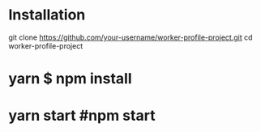 # Installation
git clone https://github.com/your-username/worker-profile-project.git
cd worker-profile-project
# yarn $ npm install
# yarn start #npm start 
